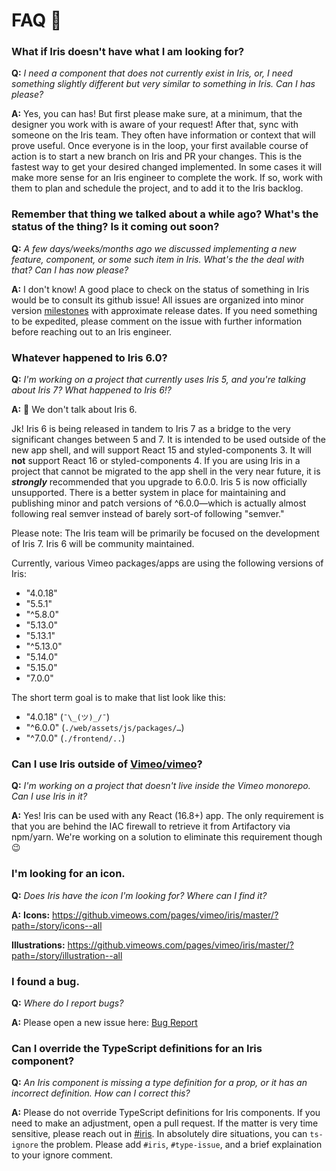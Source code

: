 # FAQ 💬

### What if Iris doesn't have what I am looking for?

<b class="qa">Q:</b> <i>I need a component that does not currently exist in Iris, or, I need something slightly different but very similar to something in Iris. Can I has please?</i>

<b class="qa">A:</b> Yes, you can has! But first please make sure, at a minimum, that the designer you work with is aware of your request! After that, sync with someone on the Iris team. They often have information or context that will prove useful. Once everyone is in the loop, your first available course of action is to start a new branch on Iris and PR your changes. This is the fastest way to get your desired changed implemented. In some cases it will make more sense for an Iris engineer to complete the work. If so, work with them to plan and schedule the project, and to add it to the Iris backlog.

### Remember that thing we talked about a while ago? What's the status of the thing? Is it coming out soon?

<b class="qa">Q:</b> <i>A few days/weeks/months ago we discussed implementing a new feature, component, or some such item in Iris. What's the the deal with that? Can I has now please?</i>

<b class="qa">A:</b> I don't know! A good place to check on the status of something in Iris would be to consult its github issue! All issues are organized into minor version [milestones](https://github.vimeows.com/Vimeo/iris/milestones) with approximate release dates. If you need something to be expedited, please comment on the issue with further information before reaching out to an Iris engineer.


### Whatever happened to Iris 6.0?

<b class="qa">Q:</b> <i>I'm working on a project that currently uses Iris 5, and you're talking about Iris 7? What happened to Iris 6!?</i>

<b class="qa">A:</b> 🤫 We don't talk about Iris 6.

Jk! Iris 6 is being released in tandem to Iris 7 as a bridge to the very significant changes between 5 and 7. It is intended to be used outside of the new app shell, and will support React 15 and styled-components 3. It will **not** support React 16 or styled-components 4. If you are using Iris in a project that cannot be migrated to the app shell in the very near future, it is ***strongly*** recommended that you upgrade to 6.0.0. Iris 5 is now officially unsupported. There is a better system in place for maintaining and publishing minor and patch versions of ^6.0.0—which is actually almost following real semver instead of barely sort-of following "semver."

Please note: The Iris team will be primarily be focused on the development of Iris 7. Iris 6 will be community maintained. 

Currently, various Vimeo packages/apps are using the following versions of Iris:

- "4.0.18"
- "5.5.1"
- "^5.8.0"
- "5.13.0"
- "5.13.1"
- "^5.13.0"
- "5.14.0"
- "5.15.0"
- "7.0.0"

The short term goal is to make that list look like this:

- "4.0.18" (`¯\_(ツ)_/¯`)
- "^6.0.0" (`./web/assets/js/packages/…`)
- "^7.0.0" (`./frontend/..`)

### Can I use Iris outside of [Vimeo/vimeo](https://github.vimeows.com/Vimeo/vimeo)?

<b class="qa">Q:</b> <i>I'm working on a project that doesn't live inside the Vimeo monorepo. Can I use Iris in it?</i>

<b class="qa">A:</b> Yes! Iris can be used with any React (16.8+) app. The only requirement is that you are behind the IAC firewall to retrieve it from Artifactory via npm/yarn. We're working on a solution to eliminate this requirement though 😉

### I'm looking for an icon.

<b class="qa">Q:</b> <i>Does Iris have the icon I'm looking for? Where can I find it?</i>

<b class="qa">A:</b> **Icons:** https://github.vimeows.com/pages/vimeo/iris/master/?path=/story/icons--all

**Illustrations:** https://github.vimeows.com/pages/vimeo/iris/master/?path=/story/illustration--all

### I found a bug.

<b class="qa">Q:</b> <i>Where do I report bugs?</i>

<b class="qa">A:</b> Please open a new issue here: [Bug Report](https://github.vimeows.com/Vimeo/iris/issues/new?template=bug-report.md)

### Can I override the TypeScript definitions for an Iris component?

<b class="qa">Q:</b> <i>An Iris component is missing a type definition for a prop, or it has an incorrect definition. How can I correct this?</i>

<b class="qa">A:</b> Please do not override TypeScript definitions for Iris components. If you need to make an adjustment, open a pull request. If the matter is very time sensitive, please reach out in [#iris](https://vimeo.slack.com/messages/C2UF8PH0A). In absolutely dire situations, you can `ts-ignore` the problem. Please add `#iris`, `#type-issue`, and a brief explaination to your ignore comment.
